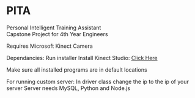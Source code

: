 # PITA
Personal Intelligent Training Assistant  
Capstone Project for 4th Year Engineers  

Requires Microsoft Kinect Camera

Dependancies:
Run installer
Install Kinect Studio: [Click Here](https://www.microsoft.com/en-ca/download/details.aspx?id=44561)

Make sure all installed programs are in default locations

For running custom server:
In driver class change the ip to the ip of your server
Server needs MySQL, Python and Node.js 
